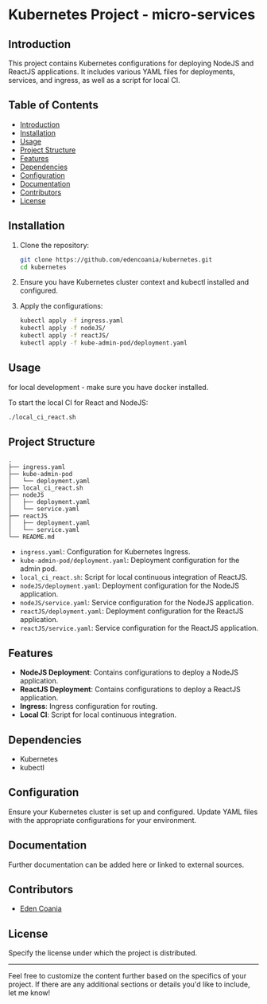 # Kubernetes Project - micro-services

## Introduction

This project contains Kubernetes configurations for deploying NodeJS and ReactJS applications. It includes various YAML files for deployments, services, and ingress, as well as a script for local CI.

## Table of Contents

- [Introduction](#introduction)
- [Installation](#installation)
- [Usage](#usage)
- [Project Structure](#project-structure)
- [Features](#features)
- [Dependencies](#dependencies)
- [Configuration](#configuration)
- [Documentation](#documentation)
- [Contributors](#contributors)
- [License](#license)

## Installation

1. Clone the repository:
    ```bash
    git clone https://github.com/edencoania/kubernetes.git
    cd kubernetes
    ```

2. Ensure you have Kubernetes cluster context and kubectl installed and configured.

3. Apply the configurations:
    ```bash
    kubectl apply -f ingress.yaml
    kubectl apply -f nodeJS/
    kubectl apply -f reactJS/
    kubectl apply -f kube-admin-pod/deployment.yaml
    ```

## Usage

for local development - make sure you have docker installed.

To start the local CI for React and NodeJS:
```bash
./local_ci_react.sh
```

## Project Structure

```
.
├── ingress.yaml
├── kube-admin-pod
│   └── deployment.yaml
├── local_ci_react.sh
├── nodeJS
│   ├── deployment.yaml
│   └── service.yaml
├── reactJS
│   ├── deployment.yaml
│   └── service.yaml
└── README.md
```

- `ingress.yaml`: Configuration for Kubernetes Ingress.
- `kube-admin-pod/deployment.yaml`: Deployment configuration for the admin pod.
- `local_ci_react.sh`: Script for local continuous integration of ReactJS.
- `nodeJS/deployment.yaml`: Deployment configuration for the NodeJS application.
- `nodeJS/service.yaml`: Service configuration for the NodeJS application.
- `reactJS/deployment.yaml`: Deployment configuration for the ReactJS application.
- `reactJS/service.yaml`: Service configuration for the ReactJS application.

## Features

- **NodeJS Deployment**: Contains configurations to deploy a NodeJS application.
- **ReactJS Deployment**: Contains configurations to deploy a ReactJS application.
- **Ingress**: Ingress configuration for routing.
- **Local CI**: Script for local continuous integration.

## Dependencies

- Kubernetes
- kubectl

## Configuration

Ensure your Kubernetes cluster is set up and configured. Update YAML files with the appropriate configurations for your environment.

## Documentation

Further documentation can be added here or linked to external sources.

## Contributors

- [Eden Coania](https://github.com/edencoania)

## License

Specify the license under which the project is distributed.

---

Feel free to customize the content further based on the specifics of your project. If there are any additional sections or details you'd like to include, let me know!